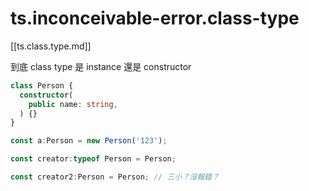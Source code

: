 # ts.inconceivable-error.class-type


[[ts.class.type.md]]

到底 class type 是 instance 還是 constructor

```ts
class Person {
  constructor(
    public name: string,
  ) {}
}

const a:Person = new Person('123');

const creator:typeof Person = Person;

const creator2:Person = Person; // 三小？沒報錯？
```


